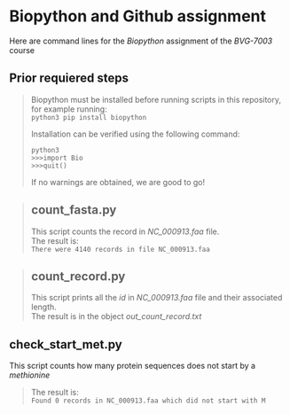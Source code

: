 # **Biopython and Github assignment**
Here are command lines for the *Biopython* assignment of the  *BVG-7003* course  

## Prior requiered steps   
>Biopython must be installed before running scripts in this repository, for example running:  
> `python3 pip install biopython` 
>  
> Installation can be verified using the following command:  
> ``` 
> python3  
> >>>import Bio  
> >>>quit()
> ```  
> If no warnings are obtained, we are good to go!  

>## count_fasta.py  
>This script counts the record in *NC_000913.faa* file.  
>The result is:  
>`There were 4140 records in file NC_000913.faa`

>## count_record.py  
>This script prints all the *id* in *NC_000913.faa* file and their associated length.  
>The result is in the object *out_count_record.txt*

## check_start_met.py
This script counts how many protein sequences does not start by a *methionine*
>The result is:  
>`Found 0 records in NC_000913.faa which did not start with M`


